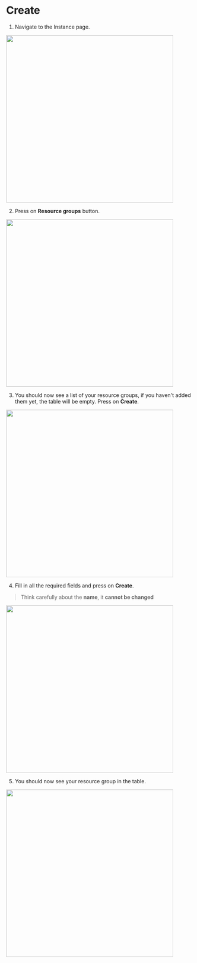# Create

1. Navigate to the Instance page.
  <img style="width: 450px" src="./assets/step-1.jpg" />

2. Press on **Resource groups** button.
  <img style="width: 450px" src="./assets/step-2.jpg" />

3. You should now see a list of your resource groups, if you haven't added them yet, the table will be empty. Press on **Create**.
  <img style="width: 450px" src="./assets/step-3.jpg" />

4. Fill in all the required fields and press on **Create**.

  > Think carefully about the <b>name</b>, it <b>cannot be changed</b>

  <img style="width: 450px" src="./assets/step-4.jpg" />

5. You should now see your resource group in the table.
  <img style="width: 450px" src="./assets/step-5.jpg" />
